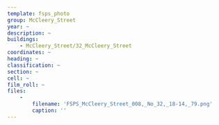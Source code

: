 ```yaml
---
template: fsps_photo
group: McCleery_Street
year: ~
description: ~
buildings:
    - McCleery_Street/32_McCleery_Street
coordinates: ~
heading: ~
classification: ~
section: ~
cell: ~
film_roll: ~
files:
    -
        filename: 'FSPS_McCleery_Street_008,_No_32,_18-14,_79.png'
        caption: ''
---
```


